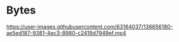 # Bytes

https://user-images.githubusercontent.com/63164037/136656180-ae5ed187-9381-4ec3-8980-c2419d7949ef.mp4

